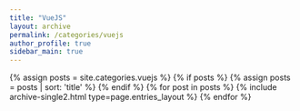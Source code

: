 ```yaml
---
title: "VueJS"
layout: archive
permalink: /categories/vuejs
author_profile: true
sidebar_main: true
---
```



{% assign posts = site.categories.vuejs %}
{% if posts %}
  {% assign posts = posts | sort: 'title' %}
{% endif %}
{% for post in posts %} {% include archive-single2.html type=page.entries_layout %} {% endfor %}